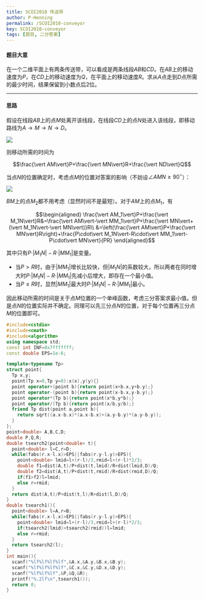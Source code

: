 ```yaml
---
title: SCOI2010 传送带
author: P-Henning
permalink: /SCOI2010-conveyor
key: SCOI2010-conveyor
tags: [题目, 二分答案]
---
```


#### 题目大意

在一个二维平面上有两条传送带，可以看成是两条线段$AB$和$CD$。在$AB$上的移动速度为$P$，在$CD$上的移动速度为$Q$，在平面上的移动速度$R$。求从$A$点走到$D$点所需的最少时间，结果保留到小数点后$2$位。

<!--more-->

---

#### 思路

假设在线段$AB$上的点$M$处离开该线段，在线段$CD$上的点$N$处进入该线段，即移动路线为$A\rightarrow M\rightarrow N\rightarrow D$。

![](https://s1.ax1x.com/2020/03/26/8xzJsg.png)

则移动所需的时间为

$$\frac{\vert AM\vert}P+\frac{\vert MN\vert}R+\frac{\vert ND\vert}Q$$

当点$N$的位置确定时，考虑点$M$的位置对答案的影响（不妨设$\angle AMN\geqslant 90^{\circ}$）：

![](https://s1.ax1x.com/2020/03/26/8xzGQS.png)

$BM$上的点$M_2$都不用考虑（显然时间不是最短）。对于$AM$上的点$M_1$，有

$$\begin{aligned}
\frac{\vert AM_1\vert}P+\frac{\vert M_1N\vert}R&=\frac{\vert AM\vert-\vert MM_1\vert}P+\frac{\vert MN\vert+(\vert M_1N\vert-\vert MN\vert)}R\\
&=\left(\frac{\vert AM\vert}P+\frac{\vert MN\vert}R\right)+\frac{P\cdot\vert M_1N\vert-R\cdot\vert MM_1\vert-P\cdot\vert MN\vert}{PR}
\end{aligned}$$

其中只有$P\cdot\vert M_1N\vert-R\cdot\vert MM_1\vert$是变量。

- 当$P>R$时，由于$\vert MM_1\vert$增长比较快，但$\vert M_1N\vert$的系数较大，所以两者在同时增大时$P\cdot\vert M_1N\vert-R\cdot\vert MM_1\vert$先减小后增大，即存在一个最小值。
- 当$P\leqslant R$时，显然$\vert MM_1\vert$最大时$P\cdot\vert M_1N\vert-R\cdot\vert MM_1\vert$最小。

因此移动所需的时间是关于点$M$位置的一个单峰函数，考虑三分答案求最小值。但是点$N$的位置实际并不确定。同理可以先三分点$N$的位置，对于每个位置再三分点$M$的位置即可。

```cpp
#include<cstdio>
#include<cmath>
#include<algorithm>
using namespace std;
const int INF=0x7fffffff;
const double EPS=1e-6;

template<typename Tp>
struct point{
  Tp x,y;
  point(Tp x=0,Tp y=0):x(x),y(y){}
  point operator+(point b){return point(x+b.x,y+b.y);}
  point operator-(point b){return point(x-b.x,y-b.y);}
  point operator*(Tp b){return point(x*b,y*b);}
  point operator/(Tp b){return point(x/b,y/b);}
  friend Tp dist(point a,point b){
    return sqrt((a.x-b.x)*(a.x-b.x)+(a.y-b.y)*(a.y-b.y));
  }
};
point<double> A,B,C,D;
double P,Q,R;
double tsearch2(point<double> t){
  point<double> l=C,r=D;
  while(fabs(r.x-l.x)>EPS||fabs(r.y-l.y)>EPS){
    point<double> lmid=l+(r-l)/3,rmid=l+(r-l)*2/3;
    double f1=dist(A,t)/P+dist(t,lmid)/R+dist(lmid,D)/Q;
    double f2=dist(A,t)/P+dist(t,rmid)/R+dist(rmid,D)/Q;
    if(f1>f2)l=lmid;
    else r=rmid;
  }
  return dist(A,t)/P+dist(t,l)/R+dist(l,D)/Q;
}
double tsearch1(){
  point<double> l=A,r=B;
  while(fabs(r.x-l.x)>EPS||fabs(r.y-l.y)>EPS){
    point<double> lmid=l+(r-l)/3,rmid=l+(r-l)*2/3;
    if(tsearch2(lmid)>tsearch2(rmid))l=lmid;
    else r=rmid;
  }
  return tsearch2(l);
}
int main(){
  scanf("%lf%lf%lf%lf",&A.x,&A.y,&B.x,&B.y);
  scanf("%lf%lf%lf%lf",&C.x,&C.y,&D.x,&D.y);
  scanf("%lf%lf%lf",&P,&Q,&R);
  printf("%.2lf\n",tsearch1());
  return 0;
}
```
